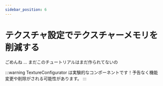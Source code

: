 ```yaml
---
sidebar_position: 6
---
```


# テクスチャ設定でテクスチャーメモリを削減する

ごめんね ... まだこのチュートリアルはまだ作られてないの

:::warning
TextureConfigurator は実験的なコンポーネントです！予告なく機能変更や削除がされる可能性があります。
:::
